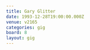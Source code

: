```yaml
---
title: Gary Glitter
date: 1993-12-28T19:00:00.000Z
venue: v2165
categories: gig
board: 8
layout: gig
---
```

